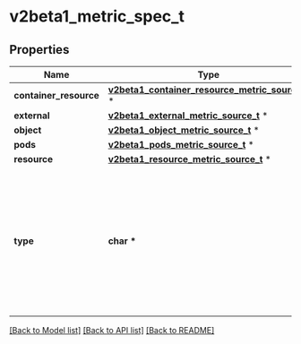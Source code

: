 # v2beta1_metric_spec_t

## Properties
Name | Type | Description | Notes
------------ | ------------- | ------------- | -------------
**container_resource** | [**v2beta1_container_resource_metric_source_t**](v2beta1_container_resource_metric_source.md) \* |  | [optional] 
**external** | [**v2beta1_external_metric_source_t**](v2beta1_external_metric_source.md) \* |  | [optional] 
**object** | [**v2beta1_object_metric_source_t**](v2beta1_object_metric_source.md) \* |  | [optional] 
**pods** | [**v2beta1_pods_metric_source_t**](v2beta1_pods_metric_source.md) \* |  | [optional] 
**resource** | [**v2beta1_resource_metric_source_t**](v2beta1_resource_metric_source.md) \* |  | [optional] 
**type** | **char \*** | type is the type of metric source.  It should be one of \&quot;ContainerResource\&quot;, \&quot;External\&quot;, \&quot;Object\&quot;, \&quot;Pods\&quot; or \&quot;Resource\&quot;, each mapping to a matching field in the object. Note: \&quot;ContainerResource\&quot; type is available on when the feature-gate HPAContainerMetrics is enabled | 

[[Back to Model list]](../README.md#documentation-for-models) [[Back to API list]](../README.md#documentation-for-api-endpoints) [[Back to README]](../README.md)


